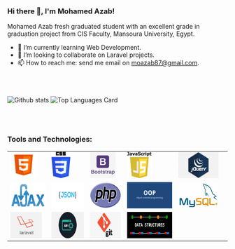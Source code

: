 ### Hi there 👋, I'm Mohamed Azab!

Mohamed Azab fresh graduated student with an excellent grade in graduation project from CIS Faculty, Mansoura University, Egypt.

- 🌱 I’m currently learning Web Development.
- 👯 I’m looking to collaborate on Laravel projects.
- 📫 How to reach me: send me email on moazab87@gmail.com.

<br> <br>

![Github stats](https://github-readme-stats.vercel.app/api?username=moazab87&theme=highcontrast&show_icons=true&count_private=true)
![Top Languages Card](https://github-readme-stats.vercel.app/api/top-langs/?username=moazab87&layout=compact)

<br> <br>

### **Tools and Technologies:**  

<table align="center" style="width:100%">
  <tr>
    <td><code><img height="60" src="https://github.com/moazab87/moazab87/blob/main/assets/html.png"></code></td>
    <td><code><img height="60" src="https://github.com/moazab87/moazab87/blob/main/assets/css.png"></code></td>
    <td><code><img height="60" src="https://github.com/moazab87/moazab87/blob/main/assets/bootstrap.png"></code></td>
    <td><code><img height="60" src="https://github.com/moazab87/moazab87/blob/main/assets/JavaScript.png"></code></td>
    <td><code><img height="60" src="https://github.com/moazab87/moazab87/blob/main/assets/jquery.png"></code></td>
  </tr>
  <tr>
    <td><code><img height="60" src="https://github.com/moazab87/moazab87/blob/main/assets/ajax.png"></code></td>
    <td><code><img height="60" src="https://github.com/moazab87/moazab87/blob/main/assets/json1.png"></code></td>
    <td><code><img height="60" src="https://github.com/moazab87/moazab87/blob/main/assets/php.png"></code></td>
    <td><code><img height="60" src="https://github.com/moazab87/moazab87/blob/main/assets/oop.png"></code></td>
    <td><code><img height="60" src="https://github.com/moazab87/moazab87/blob/main/assets/mysql1.png"></code></td>
  </tr>
  <tr>
    <td><code><img height="60" src="https://github.com/moazab87/moazab87/blob/main/assets/laravel.png"></code></td>
    <td><code><img height="60" src="https://github.com/moazab87/moazab87/blob/main/assets/api.png"></code></td>
    <td><code><img height="60" src="https://github.com/moazab87/moazab87/blob/main/assets/git.png"></code></td>
    <td><code><img height="60" src="https://github.com/moazab87/moazab87/blob/main/assets/DS.png"></code></td>
    <td></td>
    <td></td>
  </tr>
</table>
